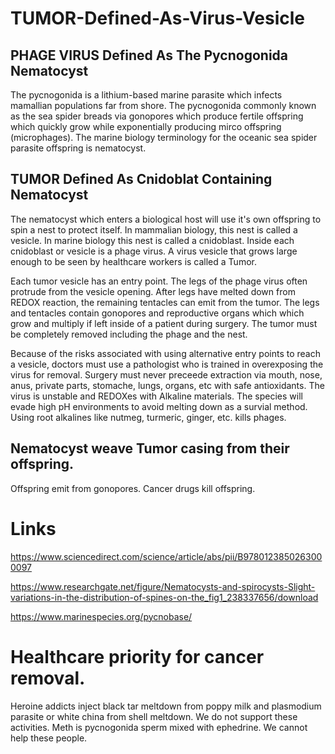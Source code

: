 # TUMOR-Defined-As-Virus-Vesicle
## PHAGE VIRUS Defined As The Pycnogonida Nematocyst

The pycnogonida is a lithium-based marine parasite which infects mamallian populations far from shore. The pycnogonida commonly known as the sea spider breads via gonopores which produce fertile offspring which quickly grow while exponentially producing mirco offspring (microphages). The marine biology terminology for the oceanic sea spider parasite offspring is nematocyst.

## TUMOR Defined As Cnidoblat Containing Nematocyst
The nematocyst which enters a biological host will use it's own offspring to spin a nest to protect itself. In mammalian biology, this nest is called a vesicle. In marine biology this nest is called a cnidoblast.  Inside each cnidoblast or vesicle is a phage virus. A virus vesicle that grows large enough to be seen by healthcare workers is called a Tumor.

Each tumor vesicle has an entry point. The legs of the phage virus often protrude from the vesicle opening. After legs have melted down from REDOX reaction, the remaining tentacles can emit from the tumor. The legs and tentacles contain gonopores and reproductive organs which which grow and multiply if left inside of a patient during surgery. The tumor must be completely removed including the phage and the nest. 

Because of the risks associated with using alternative entry points to reach a vesicle, doctors must use a pathologist who is trained in overexposing the virus for removal. Surgery must never preceede extraction via mouth, nose, anus, private parts, stomache, lungs, organs, etc with safe antioxidants.
The virus is unstable and REDOXes with Alkaline materials. The species will evade high pH environments to avoid melting down as a survial method. Using root alkalines like nutmeg, turmeric, ginger, etc. kills phages.


## Nematocyst weave Tumor casing from their offspring.
Offspring emit from gonopores. Cancer drugs kill offspring.

# Links

https://www.sciencedirect.com/science/article/abs/pii/B9780123850263000097

https://www.researchgate.net/figure/Nematocysts-and-spirocysts-Slight-variations-in-the-distribution-of-spines-on-the_fig1_238337656/download

https://www.marinespecies.org/pycnobase/

# Healthcare priority for cancer removal.
Heroine addicts inject black tar meltdown from poppy milk and plasmodium parasite or white china from shell meltdown. We do not support these activities. Meth is pycnogonida sperm mixed with ephedrine. We cannot help these people.
